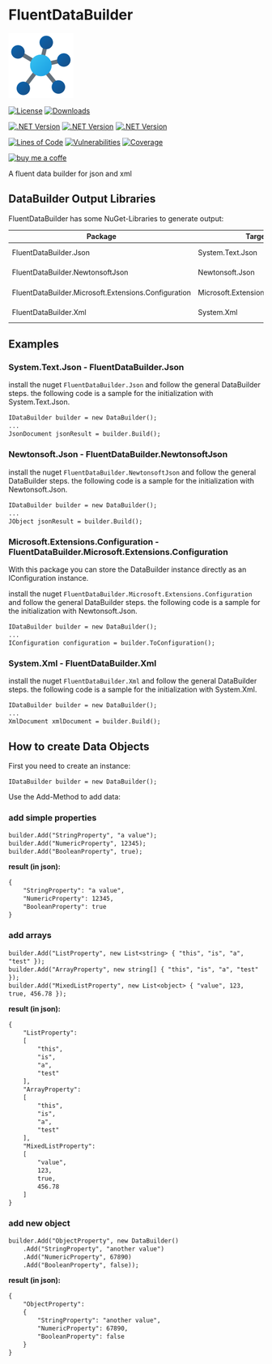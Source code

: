# FluentDataBuilder

![html-compiler-tool](https://raw.githubusercontent.com/lk-code/fluent-data-builder/main/icon_128.png)

[![License](https://img.shields.io/github/license/lk-code/fluent-data-builder.svg?style=flat-square)](https://github.com/lk-code/fluent-data-builder/blob/master/LICENSE)
[![Downloads](https://img.shields.io/nuget/dt/FluentDataBuilder.svg?style=flat-square)](https://www.nuget.org/packages/FluentDataBuilder/)

[![.NET Version](https://img.shields.io/badge/dotnet%20version-net6.0-blue?style=flat-square)](https://www.nuget.org/packages/FluentDataBuilder/)
[![.NET Version](https://img.shields.io/badge/dotnet%20version-net7.0-blue?style=flat-square)](https://www.nuget.org/packages/FluentDataBuilder/)
[![.NET Version](https://img.shields.io/badge/dotnet%20version-net8.0-blue?style=flat-square)](https://www.nuget.org/packages/FluentDataBuilder/)

[![Lines of Code](https://sonarcloud.io/api/project_badges/measure?project=lk-code_fluent-data-builder&metric=ncloc)](https://sonarcloud.io/summary/new_code?id=lk-code_fluent-data-builder)
[![Vulnerabilities](https://sonarcloud.io/api/project_badges/measure?project=lk-code_fluent-data-builder&metric=vulnerabilities)](https://sonarcloud.io/summary/new_code?id=lk-code_fluent-data-builder)
[![Coverage](https://sonarcloud.io/api/project_badges/measure?project=lk-code_fluent-data-builder&metric=coverage)](https://sonarcloud.io/summary/new_code?id=lk-code_fluent-data-builder)

[![buy me a coffe](https://cdn.buymeacoffee.com/buttons/v2/default-yellow.png)](https://www.buymeacoffee.com/lk.code)

A fluent data builder for json and xml

## DataBuilder Output Libraries

FluentDataBuilder has some NuGet-Libraries to generate output:

| Package                                              | Target                             | NuGet |
|------------------------------------------------------|------------------------------------|--------------|
| FluentDataBuilder.Json                               | System.Text.Json                   | [![NuGet](https://img.shields.io/nuget/v/FluentDataBuilder.Json.svg?style=flat-square)](https://www.nuget.org/packages/FluentDataBuilder.Json/) |
| FluentDataBuilder.NewtonsoftJson                     | Newtonsoft.Json                    | [![NuGet](https://img.shields.io/nuget/v/FluentDataBuilder.NewtonsoftJson.svg?style=flat-square)](https://www.nuget.org/packages/FluentDataBuilder.NewtonsoftJson/) |
| FluentDataBuilder.Microsoft.Extensions.Configuration | Microsoft.Extensions.Configuration | [![NuGet](https://img.shields.io/nuget/v/FluentDataBuilder.Microsoft.Extensions.Configuration.svg?style=flat-square)](https://www.nuget.org/packages/FluentDataBuilder.Microsoft.Extensions.Configuration/) |
| FluentDataBuilder.Xml                                | System.Xml                         | [![NuGet](https://img.shields.io/nuget/v/FluentDataBuilder.Xml.svg?style=flat-square)](https://www.nuget.org/packages/FluentDataBuilder.Xml/) |

## Examples

### System.Text.Json - FluentDataBuilder.Json

install the nuget `FluentDataBuilder.Json` and follow the general DataBuilder steps. the following code is a sample for the initialization with System.Text.Json.

```
IDataBuilder builder = new DataBuilder();
...
JsonDocument jsonResult = builder.Build();
```

### Newtonsoft.Json - FluentDataBuilder.NewtonsoftJson

install the nuget `FluentDataBuilder.NewtonsoftJson` and follow the general DataBuilder steps. the following code is a sample for the initialization with Newtonsoft.Json.

```
IDataBuilder builder = new DataBuilder();
...
JObject jsonResult = builder.Build();
```

### Microsoft.Extensions.Configuration - FluentDataBuilder.Microsoft.Extensions.Configuration

With this package you can store the DataBuilder instance directly as an IConfiguration instance.

install the nuget `FluentDataBuilder.Microsoft.Extensions.Configuration` and follow the general DataBuilder steps. the following code is a sample for the initialization with Newtonsoft.Json.

```
IDataBuilder builder = new DataBuilder();
...
IConfiguration configuration = builder.ToConfiguration();
```

### System.Xml - FluentDataBuilder.Xml

install the nuget `FluentDataBuilder.Xml` and follow the general DataBuilder steps. the following code is a sample for the initialization with System.Xml.

```
IDataBuilder builder = new DataBuilder();
...
XmlDocument xmlDocument = builder.Build();
```

## How to create Data Objects

First you need to create an instance:

```
IDataBuilder builder = new DataBuilder();
```

Use the Add-Method to add data:

### add simple properties

```
builder.Add("StringProperty", "a value");
builder.Add("NumericProperty", 12345);
builder.Add("BooleanProperty", true);
```

**result (in json):**

```
{
    "StringProperty": "a value",
    "NumericProperty": 12345,
    "BooleanProperty": true
}
```

### add arrays

```
builder.Add("ListProperty", new List<string> { "this", "is", "a", "test" });
builder.Add("ArrayProperty", new string[] { "this", "is", "a", "test" });
builder.Add("MixedListProperty", new List<object> { "value", 123, true, 456.78 });
```

**result (in json):**

```
{
    "ListProperty":
    [
        "this",
        "is",
        "a",
        "test"
    ],
    "ArrayProperty":
    [
        "this",
        "is",
        "a",
        "test"
    ],
    "MixedListProperty":
    [
        "value",
        123,
        true,
        456.78
    ]
}
```

### add new object

```
builder.Add("ObjectProperty", new DataBuilder()
    .Add("StringProperty", "another value")
    .Add("NumericProperty", 67890)
    .Add("BooleanProperty", false));
```

**result (in json):**

```
{
    "ObjectProperty":
    {
        "StringProperty": "another value",
        "NumericProperty": 67890,
        "BooleanProperty": false
    }
}
```
